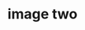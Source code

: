 ---
title: 'image two'
description: 'this is the second image'
credit: 'Sky Funk'
style: 'Craftsmen'
project: 'North Pender Retreat'
type: 'photo'
pathToImage: '/gallery/2.jpg'
...